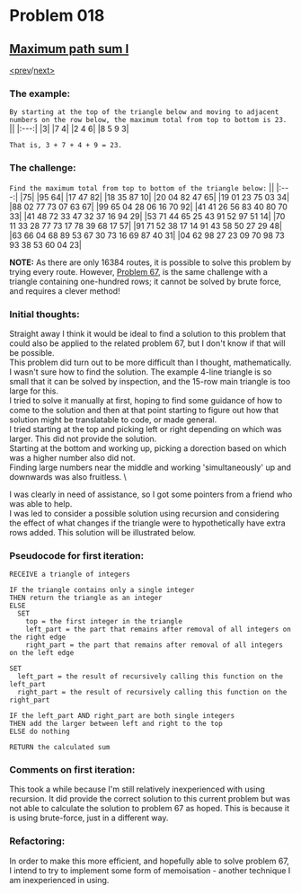 # Problem 018

## [Maximum path sum I](https://projecteuler.net/problem=18)

[<prev](./../017_number_letter_counts/README.md)/[next>](./../019_counting_sundays/README.md) 

### The example:
`By starting at the top of the triangle below and moving to adjacent numbers on the row below, the maximum total from top to bottom is 23.`
||
|:---:|
|3|
|7 4|
|2 4 6|
|8 5 9 3|

`That is, 3 + 7 + 4 + 9 = 23.`

### The challenge:
`Find the maximum total from top to bottom of the triangle below:`
||
|:---:|
|75|
|95 64|
|17 47 82|
|18 35 87 10|
|20 04 82 47 65|
|19 01 23 75 03 34|
|88 02 77 73 07 63 67|
|99 65 04 28 06 16 70 92|
|41 41 26 56 83 40 80 70 33|
|41 48 72 33 47 32 37 16 94 29|
|53 71 44 65 25 43 91 52 97 51 14|
|70 11 33 28 77 73 17 78 39 68 17 57|
|91 71 52 38 17 14 91 43 58 50 27 29 48|
|63 66 04 68 89 53 67 30 73 16 69 87 40 31|
|04 62 98 27 23 09 70 98 73 93 38 53 60 04 23|

**NOTE:** As there are only 16384 routes, it is possible to solve this problem by trying every route. However, 
[Problem 67](https://projecteuler.net/problem=67), 
is the same challenge with a triangle containing one-hundred rows; it cannot be solved by brute force, and requires a clever method!

### Initial thoughts:
Straight away I think it would be ideal to find a solution to this problem that could also be applied to the related problem 67, but I don't know if that will be possible.\
This problem did turn out to be more difficult than I thought, mathematically. I wasn't sure how to find the solution. The example 4-line triangle is so small that it can be solved by inspection, and the 15-row main triangle is too large for this. \
I tried to solve it manually at first, hoping to find some guidance of how to come to the solution and then at that point starting to figure out how that solution might be translatable to code, or made general. \
I tried starting at the top and picking left or right depending on which was larger. This did not provide the solution. \
Starting at the bottom and working up, picking a dorection based on which was a higher number also did not. \
Finding large numbers near the middle and working 'simultaneously' up and downwards was also fruitless. \

I was clearly in need of assistance, so I got some pointers from a friend who was able to help. \
I was led to consider a possible solution using recursion and considering the effect of what changes if the triangle were to hypothetically have extra rows added. This solution will be illustrated below.

### Pseudocode for first iteration:
```
RECEIVE a triangle of integers

IF the triangle contains only a single integer
THEN return the triangle as an integer
ELSE
  SET 
    top = the first integer in the triangle
    left_part = the part that remains after removal of all integers on the right edge
    right_part = the part that remains after removal of all integers on the left edge

SET
  left_part = the result of recursively calling this function on the left_part
  right_part = the result of recursively calling this function on the right_part

IF the left_part AND right_part are both single integers
THEN add the larger between left and right to the top
ELSE do nothing

RETURN the calculated sum
```

### Comments on first iteration:
This took a while because I'm still relatively inexperienced with using recursion. It did provide the correct solution to this current problem but was not able to calculate the solution to problem 67 as hoped. This is because it is using brute-force, just in a different way.

### Refactoring:
In order to make this more efficient, and hopefully able to solve problem 67, I intend to try to implement some form of memoisation - another technique I am inexperienced in using. 
